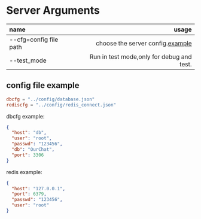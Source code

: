 # Server Arguments

| name                   |                                                    usage |
| :--------------------- | -------------------------------------------------------: |
| --cfg=config file path | choose the server config.[example](#config-file-example) |
| --test_mode            |                Run in test mode,only for debug and test. |

## config file example

```toml
dbcfg = "../config/database.json"
rediscfg = "../config/redis_connect.json"
```

dbcfg example:

```json
{
  "host": "db",
  "user": "root",
  "passwd": "123456",
  "db": "OurChat",
  "port": 3306
}
```

redis example:

```json
{
  "host": "127.0.0.1",
  "port": 6379,
  "passwd": "123456",
  "user": "root"
}
```

